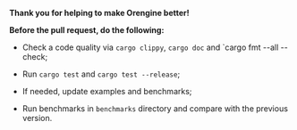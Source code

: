 __Thank you for helping to make Orengine better!__ 

__Before the pull request, do the following:__

- Check a code quality via `cargo clippy`, `cargo doc` and `cargo fmt --all --check;

- Run `cargo test` and `cargo test --release`;

- If needed, update examples and benchmarks;

- Run benchmarks in `benchmarks` directory and compare with the previous version.

